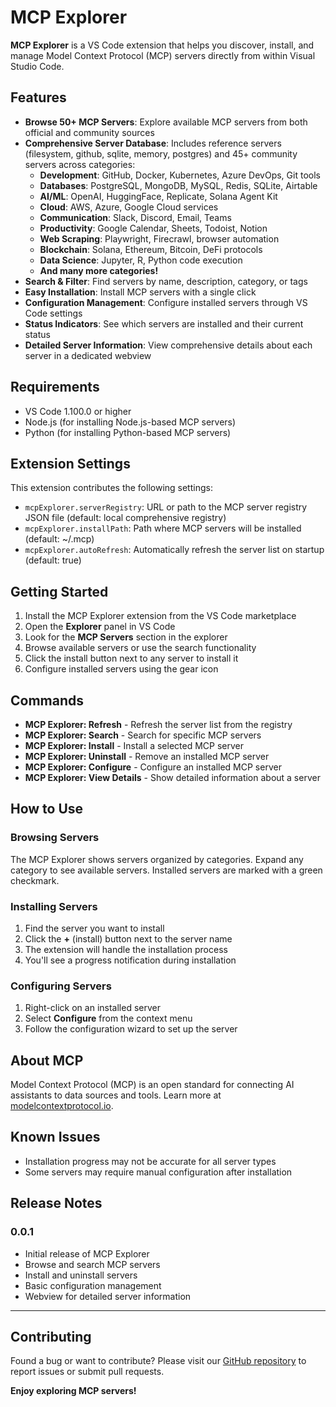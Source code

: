 # MCP Explorer

**MCP Explorer** is a VS Code extension that helps you discover, install, and manage Model Context Protocol (MCP) servers directly from within Visual Studio Code.

## Features

- **Browse 50+ MCP Servers**: Explore available MCP servers from both official and community sources
- **Comprehensive Server Database**: Includes reference servers (filesystem, github, sqlite, memory, postgres) and 45+ community servers across categories:
  - **Development**: GitHub, Docker, Kubernetes, Azure DevOps, Git tools
  - **Databases**: PostgreSQL, MongoDB, MySQL, Redis, SQLite, Airtable  
  - **AI/ML**: OpenAI, HuggingFace, Replicate, Solana Agent Kit
  - **Cloud**: AWS, Azure, Google Cloud services
  - **Communication**: Slack, Discord, Email, Teams
  - **Productivity**: Google Calendar, Sheets, Todoist, Notion
  - **Web Scraping**: Playwright, Firecrawl, browser automation
  - **Blockchain**: Solana, Ethereum, Bitcoin, DeFi protocols
  - **Data Science**: Jupyter, R, Python code execution
  - **And many more categories!**
- **Search & Filter**: Find servers by name, description, category, or tags
- **Easy Installation**: Install MCP servers with a single click
- **Configuration Management**: Configure installed servers through VS Code settings
- **Status Indicators**: See which servers are installed and their current status
- **Detailed Server Information**: View comprehensive details about each server in a dedicated webview

## Requirements

- VS Code 1.100.0 or higher
- Node.js (for installing Node.js-based MCP servers)
- Python (for installing Python-based MCP servers)

## Extension Settings

This extension contributes the following settings:

* `mcpExplorer.serverRegistry`: URL or path to the MCP server registry JSON file (default: local comprehensive registry)
* `mcpExplorer.installPath`: Path where MCP servers will be installed (default: ~/.mcp)
* `mcpExplorer.autoRefresh`: Automatically refresh the server list on startup (default: true)

## Getting Started

1. Install the MCP Explorer extension from the VS Code marketplace
2. Open the **Explorer** panel in VS Code
3. Look for the **MCP Servers** section in the explorer
4. Browse available servers or use the search functionality
5. Click the install button next to any server to install it
6. Configure installed servers using the gear icon

## Commands

- **MCP Explorer: Refresh** - Refresh the server list from the registry
- **MCP Explorer: Search** - Search for specific MCP servers
- **MCP Explorer: Install** - Install a selected MCP server
- **MCP Explorer: Uninstall** - Remove an installed MCP server
- **MCP Explorer: Configure** - Configure an installed MCP server
- **MCP Explorer: View Details** - Show detailed information about a server

## How to Use

### Browsing Servers
The MCP Explorer shows servers organized by categories. Expand any category to see available servers. Installed servers are marked with a green checkmark.

### Installing Servers
1. Find the server you want to install
2. Click the **+** (install) button next to the server name
3. The extension will handle the installation process
4. You'll see a progress notification during installation

### Configuring Servers
1. Right-click on an installed server
2. Select **Configure** from the context menu
3. Follow the configuration wizard to set up the server

## About MCP

Model Context Protocol (MCP) is an open standard for connecting AI assistants to data sources and tools. Learn more at [modelcontextprotocol.io](https://modelcontextprotocol.io/).

## Known Issues

- Installation progress may not be accurate for all server types
- Some servers may require manual configuration after installation

## Release Notes

### 0.0.1

- Initial release of MCP Explorer
- Browse and search MCP servers
- Install and uninstall servers
- Basic configuration management
- Webview for detailed server information

---

## Contributing

Found a bug or want to contribute? Please visit our [GitHub repository](https://github.com/your-repo/mcp-explorer) to report issues or submit pull requests.

**Enjoy exploring MCP servers!**
